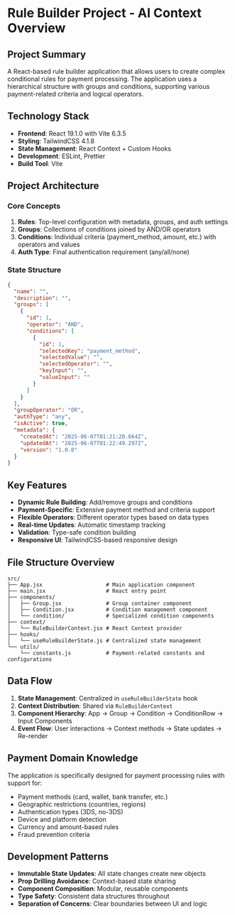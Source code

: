 # Rule Builder Project - AI Context Overview

## Project Summary

A React-based rule builder application that allows users to create complex conditional rules for payment processing. The application uses a hierarchical structure with groups and conditions, supporting various payment-related criteria and logical operators.

## Technology Stack

- **Frontend**: React 19.1.0 with Vite 6.3.5
- **Styling**: TailwindCSS 4.1.8
- **State Management**: React Context + Custom Hooks
- **Development**: ESLint, Prettier
- **Build Tool**: Vite

## Project Architecture

### Core Concepts

1. **Rules**: Top-level configuration with metadata, groups, and auth settings
2. **Groups**: Collections of conditions joined by AND/OR operators
3. **Conditions**: Individual criteria (payment_method, amount, etc.) with operators and values
4. **Auth Type**: Final authentication requirement (any/all/none)

### State Structure

```json
{
  "name": "",
  "description": "",
  "groups": [
    {
      "id": 1,
      "operator": "AND",
      "conditions": [
        {
          "id": 1,
          "selectedKey": "payment_method",
          "selectedValue": "",
          "selectedOperator": "",
          "keyInput": "",
          "valueInput": ""
        }
      ]
    }
  ],
  "groupOperator": "OR",
  "authType": "any",
  "isActive": true,
  "metadata": {
    "createdAt": "2025-06-07T01:21:20.664Z",
    "updatedAt": "2025-06-07T01:22:49.297Z",
    "version": "1.0.0"
  }
}
```

## Key Features

- **Dynamic Rule Building**: Add/remove groups and conditions
- **Payment-Specific**: Extensive payment method and criteria support
- **Flexible Operators**: Different operator types based on data types
- **Real-time Updates**: Automatic timestamp tracking
- **Validation**: Type-safe condition building
- **Responsive UI**: TailwindCSS-based responsive design

## File Structure Overview

```
src/
├── App.jsx                    # Main application component
├── main.jsx                   # React entry point
├── components/
│   ├── Group.jsx              # Group container component
│   ├── Condition.jsx          # Condition management component
│   └── condition/             # Specialized condition components
├── context/
│   └── RuleBuilderContext.jsx # React Context provider
├── hooks/
│   └── useRuleBuilderState.js # Centralized state management
└── utils/
    └── constants.js           # Payment-related constants and configurations
```

## Data Flow

1. **State Management**: Centralized in `useRuleBuilderState` hook
2. **Context Distribution**: Shared via `RuleBuilderContext`
3. **Component Hierarchy**: App → Group → Condition → ConditionRow → Input Components
4. **Event Flow**: User interactions → Context methods → State updates → Re-render

## Payment Domain Knowledge

The application is specifically designed for payment processing rules with support for:

- Payment methods (card, wallet, bank transfer, etc.)
- Geographic restrictions (countries, regions)
- Authentication types (3DS, no-3DS)
- Device and platform detection
- Currency and amount-based rules
- Fraud prevention criteria

## Development Patterns

- **Immutable State Updates**: All state changes create new objects
- **Prop Drilling Avoidance**: Context-based state sharing
- **Component Composition**: Modular, reusable components
- **Type Safety**: Consistent data structures throughout
- **Separation of Concerns**: Clear boundaries between UI and logic
